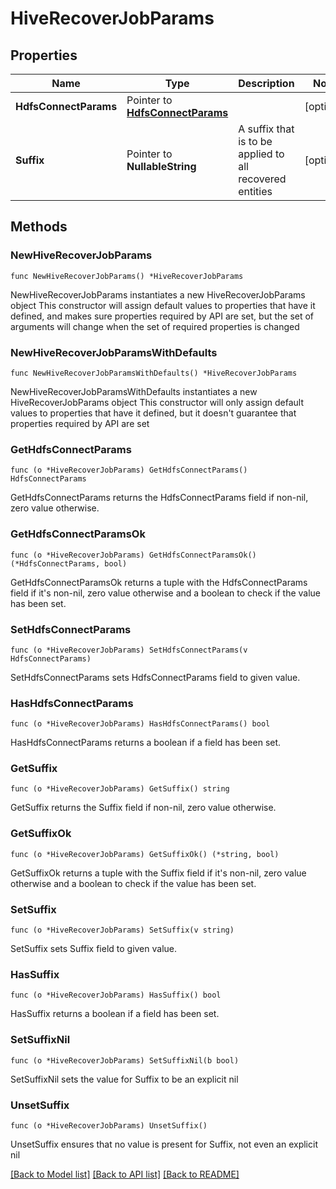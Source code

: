 # HiveRecoverJobParams

## Properties

Name | Type | Description | Notes
------------ | ------------- | ------------- | -------------
**HdfsConnectParams** | Pointer to [**HdfsConnectParams**](HdfsConnectParams.md) |  | [optional] 
**Suffix** | Pointer to **NullableString** | A suffix that is to be applied to all recovered entities | [optional] 

## Methods

### NewHiveRecoverJobParams

`func NewHiveRecoverJobParams() *HiveRecoverJobParams`

NewHiveRecoverJobParams instantiates a new HiveRecoverJobParams object
This constructor will assign default values to properties that have it defined,
and makes sure properties required by API are set, but the set of arguments
will change when the set of required properties is changed

### NewHiveRecoverJobParamsWithDefaults

`func NewHiveRecoverJobParamsWithDefaults() *HiveRecoverJobParams`

NewHiveRecoverJobParamsWithDefaults instantiates a new HiveRecoverJobParams object
This constructor will only assign default values to properties that have it defined,
but it doesn't guarantee that properties required by API are set

### GetHdfsConnectParams

`func (o *HiveRecoverJobParams) GetHdfsConnectParams() HdfsConnectParams`

GetHdfsConnectParams returns the HdfsConnectParams field if non-nil, zero value otherwise.

### GetHdfsConnectParamsOk

`func (o *HiveRecoverJobParams) GetHdfsConnectParamsOk() (*HdfsConnectParams, bool)`

GetHdfsConnectParamsOk returns a tuple with the HdfsConnectParams field if it's non-nil, zero value otherwise
and a boolean to check if the value has been set.

### SetHdfsConnectParams

`func (o *HiveRecoverJobParams) SetHdfsConnectParams(v HdfsConnectParams)`

SetHdfsConnectParams sets HdfsConnectParams field to given value.

### HasHdfsConnectParams

`func (o *HiveRecoverJobParams) HasHdfsConnectParams() bool`

HasHdfsConnectParams returns a boolean if a field has been set.

### GetSuffix

`func (o *HiveRecoverJobParams) GetSuffix() string`

GetSuffix returns the Suffix field if non-nil, zero value otherwise.

### GetSuffixOk

`func (o *HiveRecoverJobParams) GetSuffixOk() (*string, bool)`

GetSuffixOk returns a tuple with the Suffix field if it's non-nil, zero value otherwise
and a boolean to check if the value has been set.

### SetSuffix

`func (o *HiveRecoverJobParams) SetSuffix(v string)`

SetSuffix sets Suffix field to given value.

### HasSuffix

`func (o *HiveRecoverJobParams) HasSuffix() bool`

HasSuffix returns a boolean if a field has been set.

### SetSuffixNil

`func (o *HiveRecoverJobParams) SetSuffixNil(b bool)`

 SetSuffixNil sets the value for Suffix to be an explicit nil

### UnsetSuffix
`func (o *HiveRecoverJobParams) UnsetSuffix()`

UnsetSuffix ensures that no value is present for Suffix, not even an explicit nil

[[Back to Model list]](../README.md#documentation-for-models) [[Back to API list]](../README.md#documentation-for-api-endpoints) [[Back to README]](../README.md)


